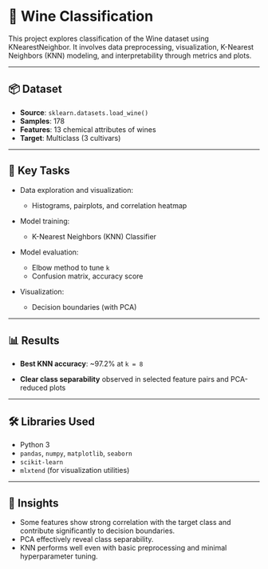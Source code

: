 # 🍷 Wine Classification 

This project explores classification of the Wine dataset using KNearestNeighbor. It involves data preprocessing, visualization, K-Nearest Neighbors (KNN) modeling, and interpretability through metrics and plots.

---

## 📦 Dataset
- **Source**: `sklearn.datasets.load_wine()`
- **Samples**: 178
- **Features**: 13 chemical attributes of wines
- **Target**: Multiclass (3 cultivars)

---

## 🚀 Key Tasks
- Data exploration and visualization:
  - Histograms, pairplots, and correlation heatmap

- Model training:
  - K-Nearest Neighbors (KNN) Classifier

- Model evaluation:
  - Elbow method to tune `k`
  - Confusion matrix, accuracy score

- Visualization:
  - Decision boundaries (with PCA)

---

## 📊 Results
- **Best KNN accuracy**: ~97.2% at `k = 8`

- **Clear class separability** observed in selected feature pairs and PCA-reduced plots

---

## 🛠 Libraries Used
- Python 3
- `pandas`, `numpy`, `matplotlib`, `seaborn`
- `scikit-learn`
- `mlxtend` (for visualization utilities)

---

## 🧠 Insights
- Some features show strong correlation with the target class and contribute significantly to decision boundaries.
- PCA effectively reveal class separability.
- KNN performs well even with basic preprocessing and minimal hyperparameter tuning.


